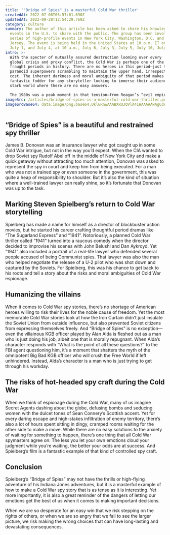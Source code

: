 ```yaml
---
title: '"Bridge of Spies" is a masterful Cold War thriller'
createdAt: 2022-07-08T05:57:01.690Z
updatedAt: 2022-09-28T12:54:29.769Z
category: culture
summary: The author of this article has been asked to share his knowledge of the
  events in the U.S. to share with the public. The group has been involved in a
  series of high-profile events in New York City, Washington, D.C. and New
  Jersey. The event is being held in the United States at 10 p.m. ET on Monday,
  July 1, and July 4, at 10 a.m., July 6, July 3, July 5, July 10, July 6.
intro: >-
  With the specter of mutually assured destruction looming over every
  global crisis and proxy conflict, the Cold War is perhaps one of the most
  fraught periods in history. There are no heroes in this period—just two
  paranoid superpowers scrambling to maintain the upper hand, irrespective of
  cost. The inherent darkness and moral ambiguity of that period makes for
  fantastic fodder for any storyteller looking to immerse their audience in a
  stark world where there are no easy answers.

  The 1980s was a peak moment in that tension—from Reagan’s “evil empire” speech and constant saber-rattling, to the U.S.-backed Contra War against Communist rebels in Nicaragua and an escalation of tensions between NATO and the USSR all around the globe. In brief: It was not a good time to be alive if you believed in world peace. Thankfully, Hollywood had spies as intrepid as Tom Hanks ready to leap into action against those dastardly Soviet Commies whenever they needed someone captured or rescued from behind enemy lines.
imageSrc: /articles/bridge-of-spies-is-a-masterful-cold-war-thriller.png
imageSrcBase64: data:image/png;base64,UklGRnwAAABXRUJQVlA4IHAAAAAwAgCdASoKAAoAAUAmJZwCdEf/gYzpD95gAAD++Ku+z/k/f9+78G8PrNKJ/mq7ZFkLg4p9qU6YmYQfAPB+edBBcrnDXULn5qFlycQCIUSncQFUH3srclJ/bNmQloegRsXhdBzQHWW/15LcbREteAAA
---
```


## “Bridge of Spies” is a beautiful and restrained spy thriller

James B. Donovan was an insurance lawyer who got caught up in some Cold War intrigue, but not in the way you’d expect. When the CIA wanted to drop Soviet spy Rudolf Abel off in the middle of New York City and make a quick getaway without attracting too much attention, Donovan was asked to represent the spy in court and keep him from being executed.
For a man who was not a trained spy or even someone in the government, this was quite a heap of responsibility to shoulder. But it’s also the kind of situation where a well-trained lawyer can really shine, so it’s fortunate that Donovan was up to the task.

## Marking Steven Spielberg’s return to Cold War storytelling

Spielberg has made a name for himself as a director of blockbuster action movies, but he started his career crafting thoughtful period dramas like “The Sugarland Express” and “1941”. Notoriously, a planned Cold War thriller called “1941“ turned into a raucous comedy when the director decided to improvise his scenes with John Belushi and Dan Aykroyd.
Yet “1941” also included a portrait of a real-life lawyer who defended several people accused of being Communist spies. That lawyer was also the man who helped negotiate the release of a U-2 pilot who was shot down and captured by the Soviets.
For Spielberg, this was his chance to get back to his roots and tell a story about the risks and moral ambiguities of Cold War espionage.

## Humanizing the villains

When it comes to Cold War spy stories, there’s no shortage of American heroes willing to risk their lives for the noble cause of freedom. Yet the most memorable Cold War stories look at how the Iron Curtain didn’t just insulate the Soviet Union from outside influence, but also prevented Soviet citizens from expressing themselves freely.
And “Bridge of Spies” is no exception—even the villainous KGB officer played by Alan Alda is fleshed out as a man who is just doing his job, albeit one that is morally repugnant.
When Alda’s character responds with “What is the point of all these questions?” to the FBI agent questioning him, it’s a moment that shatters the myth of the omnipotent Big Bad KGB officer who will crush the Free World if left unhindered. Instead, Alda’s character is a man who is just trying to get through his workday.

## The risks of hot-headed spy craft during the Cold War

When we think of espionage during the Cold War, many of us imagine Secret Agents dashing about the globe, defusing bombs and seducing women with the dulcet tones of Sean Connery’s Scottish accent. Yet for every daring escape and high-stakes infiltration of enemy territory, there’s also a lot of hours spent sitting in dingy, cramped rooms waiting for the other side to make a move.
While there are no easy solutions to the anxiety of waiting for something to happen, there’s one thing that all Cold War spymasters agree on: The less you let your own emotions cloud your judgment while you’re waiting, the better your odds are at success. And Spielberg’s film is a fantastic example of that kind of controlled spy craft.

## Conclusion

Spielberg’s “Bridge of Spies” may not have the thrills or high-flying adventure of his Indiana Jones adventures, but it is a masterful example of how to make a Cold War spy story that is as tense as it is interesting. Yet more importantly, it is also a great reminder of the dangers of letting our emotions get the best of us when it comes to making important decisions.

When we are so desperate for an easy win that we risk stepping on the rights of others, or when we are so angry that we fail to see the larger picture, we risk making the wrong choices that can have long-lasting and devastating consequences.
